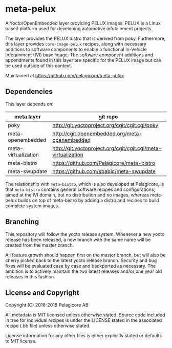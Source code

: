 meta-pelux
==========
A Yocto/OpenEmbedded layer providing PELUX images. PELUX is a Linux based
platform used for developing automotive infotainment projects.

The layer provides the PELUX distro that is derived from poky. Furthermore,
this layer provides `core-image-pelux` recipes, along with necessary additions
to software components to enable a functional In-Vehicle Infotainment (IVI)
base image. The software component additions and appendments found in this
layer are specific for the PELUX image but can be used outside of this context.

Maintained at https://github.com/pelagicore/meta-pelux

Dependencies
------------

This layer depends on:

| meta layer          | git repo                                                      |
| ------------------- | ------------------------------------------------------------- |
| poky                | http://git.yoctoproject.org/cgit/cgit.cgi/poky                |
| meta-openembedded   | http://cgit.openembedded.org/meta-openembedded                |
| meta-virtualization | http://git.yoctoproject.org/cgit/cgit.cgi/meta-virtualization |
| meta-bistro         | https://github.com/Pelagicore/meta-bistro                     |
| meta-swupdate       | https://github.com/sbabic/meta-swupdate                       |

The relationship with `meta-bistro`, which is also developed at Pelagicore,
is that `meta-bistro` contains general software recipes and configurations,
aimed at the IVI domain, but no distribution and no images, whereas meta-pelux
builds on top of meta-bistro by adding a distro and recipes to build complete
system images.

Branching
---------
This repository will follow the yocto release system. Whenever a new yocto
release has been released, a new branch with the same name will be created from
the master branch.

All feature growth should happen first on the master branch,
but will also be cherry picked back to the latest yocto release branch.
Security and bug fixes will be evaluated case by case and backported as
necessary. The ambition is to actively maintain the two latest releases and/or
one year old releases in this fashion.

License and Copyright
---------------------
Copyright (C) 2016-2018 Pelagicore AB

All metadata is MIT licensed unless otherwise stated. Source code included in
tree for individual recipes is under the LICENSE stated in the associated
recipe (.bb file) unless otherwise stated.

License information for any other files is either explicitly stated or defaults
to MIT license.
